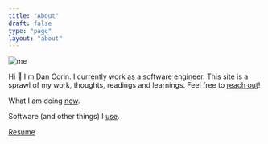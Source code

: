 ```yaml
---
title: "About"
draft: false
type: "page"
layout: "about"
---
```


![me](/img/me.jpeg)

Hi 👋 I'm Dan Corin. I currently work as a software engineer. This site is a sprawl of my work, thoughts, readings and learnings. Feel free to [reach out](mailto:dcorin6@gmail.com)!

What I am doing [now](/now).

Software (and other things) I [use](/uses).

[Resume](/files/resume.pdf)
